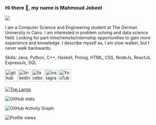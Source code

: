 ### Hi there 👋, my name is Mahmoud Jobeel
![](https://github.com/mahmoudjobeel1)

I am a Computer Science and Engineering student at The German University in Cairo. I am interested in problem solving and data science field. Looking for part-time/remote/internship opportunities to gain more experience and knowledge. I describe myself as, I am slow walker, but I never walk backwards.

Skills: Java, Python, C++, Haskell, Prolog, HTML, CSS, NodeJs, ReactJs, ExpressJs, SQL



[<img src='https://cdn.jsdelivr.net/npm/simple-icons@3.0.1/icons/github.svg' alt='github' height='40'>](https://github.com/https://github.com/mahmoudjobeel1)  [<img src='https://cdn.jsdelivr.net/npm/simple-icons@3.0.1/icons/linkedin.svg' alt='linkedin' height='40'>](https://www.linkedin.com/in/https://www.linkedin.com/in/mahmoud-jobeel-b6095017b//)  [<img src='https://cdn.jsdelivr.net/npm/simple-icons@3.0.1/icons/facebook.svg' alt='facebook' height='40'>](https://www.facebook.com/https://www.facebook.com/mahmoudjobeel)  [<img src='https://cdn.jsdelivr.net/npm/simple-icons@3.0.1/icons/instagram.svg' alt='instagram' height='40'>](https://www.instagram.com/https://www.instagram.com/mahmoudjobeel//)  [<img src='https://cdn.jsdelivr.net/npm/simple-icons@3.0.1/icons/youtube.svg' alt='YouTube' height='40'>](https://www.youtube.com/channel/https://www.youtube.com/channel/UCZ0yLmBbIppOUpHhuHPNw2A)  

[![Top Langs](https://github-readme-stats.vercel.app/api/top-langs/?username=mahmoudjobeel1)](https://github.com/anuraghazra/github-readme-stats)

![GitHub stats](https://github-readme-stats.vercel.app/api?username=https://github.com/mahmoudjobeel1&show_icons=true)  

![GitHub Activity Graph](https://activity-graph.herokuapp.com/graph?username=https://github.com/mahmoudjobeel1)  

![Profile views](https://gpvc.arturio.dev/https://github.com/mahmoudjobeel1)  
